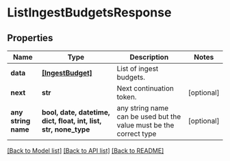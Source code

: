# ListIngestBudgetsResponse


## Properties
Name | Type | Description | Notes
------------ | ------------- | ------------- | -------------
**data** | [**[IngestBudget]**](IngestBudget.md) | List of ingest budgets. | 
**next** | **str** | Next continuation token. | [optional] 
**any string name** | **bool, date, datetime, dict, float, int, list, str, none_type** | any string name can be used but the value must be the correct type | [optional]

[[Back to Model list]](../README.md#documentation-for-models) [[Back to API list]](../README.md#documentation-for-api-endpoints) [[Back to README]](../README.md)


